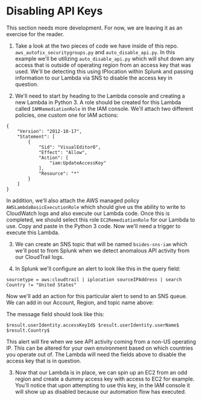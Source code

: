 # Disabling API Keys

This section needs more development. For now, we are leaving it as an exercise for the reader.


1) Take a look at the two pieces of code we have inside of this repo. ```aws_autofix_securitygroups.py``` and ```auto_disable_api.py```. In this example we'll be utilizing ```auto_disable_api.py``` which will shut down any access that is outside of operating region from an access key that was used. We'll be detecting this using IPlocation within Splunk and passing information to our Lambda via SNS to disable the access key in question.

2) We'll need to start by heading to the Lambda console and creating a new Lambda in Python 3. A role should be created for this Lambda called ```IAMRemediationRole``` in the IAM console. We'll attach two different policies, one custom one for IAM actions:

```
{
    "Version": "2012-10-17",
    "Statement": [
        {
            "Sid": "VisualEditor0",
            "Effect": "Allow",
            "Action": [
                "iam:UpdateAccessKey"
            ],
            "Resource": "*"
        }
    ]
}
```

In addition, we'll also attach the AWS managed policy ```AWSLambdaBasicExecutionRole``` which should give us the ability to write to CloudWatch logs and also execute our Lambda code. Once this is completed, we should select this role ```EC2RemediationRole``` for our Lambda to use. Copy and paste in the Python 3 code. Now we'll need a trigger to execute this Lambda.

3) We can create an SNS topic that will be named ```bsides-sns-iam``` which we'll post to from Splunk when we detect anomalous API activity from our CloudTrail logs.

4) In Splunk we'll configure an alert to look like this in the query field:

```sourcetype = aws:cloudtrail | iplocation sourceIPAddress | search Country != "United States"```

Now we'll add an action for this particular alert to send to an SNS queue. We can add in our Account, Region, and topic name above:

The message field should look like this:

```
$result.userIdentity.accessKeyId$ $result.userIdentity.userName$ $result.Country$
```

This alert will fire when we see API activity coming from a non-US operating IP. This can be altered for your own environment based on which countries you operate out of. The Lambda will need the fields above to disable the access key that is in question.

3) Now that our Lambda is in place, we can spin up an EC2 from an odd region and create a dummy access key with access to EC2 for example. You'll notice that upon attempting to use this key, in the IAM console it will show up as disabled because our automation flow has executed.
